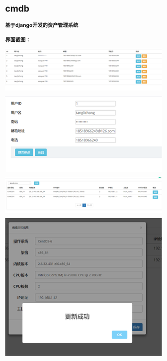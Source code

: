 # cmdb
### 基于django开发的资产管理系统


### 界面截图：


![用户管理](https://github.com/marioTang/cmdb/blob/master/static/img/%E5%BE%AE%E4%BF%A1%E6%88%AA%E5%9B%BE_20190507194301.png)



![用户编辑](https://github.com/marioTang/cmdb/blob/master/static/img/%E5%BE%AE%E4%BF%A1%E6%88%AA%E5%9B%BE_20190507194407.png)



![host](https://github.com/marioTang/cmdb/blob/master/static/img/%E5%BE%AE%E4%BF%A1%E6%88%AA%E5%9B%BE_20190507194433.png)


![](https://github.com/marioTang/cmdb/blob/master/static/img/%E5%BE%AE%E4%BF%A1%E6%88%AA%E5%9B%BE_20190507194624.png)
